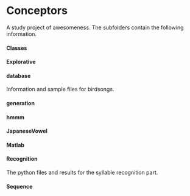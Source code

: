 # Conceptors
A study project of awesomeness. The subfolders contain the following information.

#### Classes

#### Explorative

#### database
Information and sample files for birdsongs.

#### generation

#### hmmm

#### JapaneseVowel

#### Matlab

#### Recognition
The python files and results for the syllable recognition part.

#### Sequence
